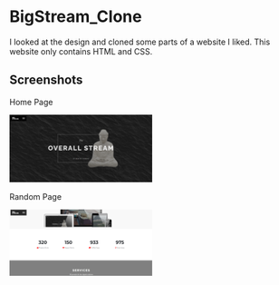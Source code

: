 # BigStream_Clone

I looked at the design and cloned some parts of a website I liked.
This website only contains HTML and CSS.

## Screenshots


Home Page 


<img src="/Big-Stream/images/BigStream_HomePage.png?raw=true" alt="Home Page" title="Home Page" style="width: 50%;">

Random Page


<img src="/Big-Stream/images/BigStream- Website.png?raw=true" alt="Random Page" title="Random Page" style="width: 50%;">
